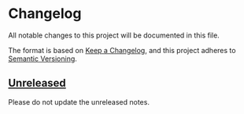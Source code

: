 # Changelog

All notable changes to this project will be documented in this file.

The format is based on [Keep a Changelog](https://keepachangelog.com/en/1.1.0/),
and this project adheres to [Semantic Versioning](https://semver.org/spec/v2.0.0.html).

## [Unreleased](https://gitlab.consulting.redhat.com/innersource/innersource-for-newbies/compare/v0.0.0...HEAD)

Please do not update the unreleased notes.

<!-- Content should be placed here -->
